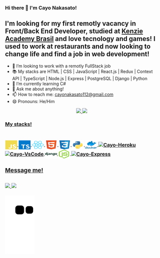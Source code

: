 ### Hi there 👋 I'm Cayo Nakasato!
## I'm looking for my first remotly vacancy in Front/Back End Developer, studied at <a href="https://kenzie.com.br/" target="_blank">Kenzie Academy Brasil<a/> and love tecnology and games! I used to work at restaurants and now looking to change life and find a job in web development!

- 🔭 I’m looking to work with a remotly FullStack job
- 📚 My stacks are HTML | CSS | JavaScript | React.js | Redux | Context API | TypeScript | Node.js | Express | PostgreSQL | Django | Python
- 🌱 I’m currently learning C#
- 💬 Ask me about anything!
- 📫 How to reach me: cayonakasato112@gmail.com
- 😄 Pronouns: He/Him


<div align="center">
  <a href="https://github.com/CayoNakasato">
  <img height="180em" src="https://github-readme-stats.vercel.app/api?username=CayoNakasato&show_icons=true&theme=dark&include_all_commits=true&count_private=true"/>
  <img height="180em" src="https://github-readme-stats.vercel.app/api/top-langs/?username=CayoNakasato&layout=compact&langs_count=7&theme=dark"/>
</div>

  <div>
   <h3>My stacks!<h3/>
  <div/>
  
<div style="display: inline_block"><br>
  <img align="center" alt="Cayo-Js" height="30" width="40" src="https://raw.githubusercontent.com/devicons/devicon/master/icons/javascript/javascript-plain.svg">
  <img align="center" alt="Cayo-Ts" height="30" width="40" src="https://raw.githubusercontent.com/devicons/devicon/master/icons/typescript/typescript-plain.svg">
  <img align="center" alt="Cayo-React" height="30" width="40" src="https://raw.githubusercontent.com/devicons/devicon/master/icons/react/react-original.svg">
  <img align="center" alt="Cayo-HTML" height="30" width="40" src="https://raw.githubusercontent.com/devicons/devicon/master/icons/html5/html5-original.svg">
  <img align="center" alt="Cayo-CSS" height="30" width="40" src="https://raw.githubusercontent.com/devicons/devicon/master/icons/css3/css3-original.svg">
  <img align="center" alt="Cayo-Python" height="30" width="40" src="https://raw.githubusercontent.com/devicons/devicon/master/icons/python/python-original.svg">
  <img align="center" alt="Cayo-Docker" height="30" width="40" src="https://raw.githubusercontent.com/github/explore/master/topics/docker/docker.png">
  <img align="center" alt="Cayo-Heroku" height="30" width="40" src="https://camo.githubusercontent.com/ca15623aa9e65e45789b5efa102a8abfa063360adb8d05bb9e048fe496c62850/68747470733a2f2f696d672e69636f6e73382e636f6d2f636f6c6f722f34382f3030303030302f6865726f6b752e706e67">
  <img align="center" alt="Cayo-VsCode" height="30" width="40" src="https://camo.githubusercontent.com/e9141be13e6bea8c50af6d48f64700246faed666040ead23e74d4fc27bf411e3/68747470733a2f2f696d672e69636f6e73382e636f6d2f666c75656e742f34382f3030303030302f76697375616c2d73747564696f2d636f64652d323031392e706e67">
  <img align="center" alt="Cayo-Django" height="30" width="40" src="https://raw.githubusercontent.com/github/explore/master/topics/django/django.png">
  <img align="center" alt="Cayo-NodeJs" height="30" width="40" src="https://raw.githubusercontent.com/devicons/devicon/1119b9f84c0290e0f0b38982099a2bd027a48bf1/icons/nodejs/nodejs-plain.svg">
  <img align="center" alt="Cayo-Express" height="30" width="40" src="https://raw.githubusercontent.com/CyrisXD/CyrisXD/master/assets/ExpressJS.png">
  
  <div>
   <h3>Message me!<h3/>
  <div/>
  
<div> 


  <a href="https://www.instagram.com/nakasatocayo/" target="_blank"><img src="https://img.shields.io/badge/-Instagram-%23E4405F?style=for-the-badge&logo=instagram&logoColor=white" target="_blank"></a>
  <a href="https://www.linkedin.com/in/cayo-nakasato/" target="_blank"><img src="https://img.shields.io/badge/-LinkedIn-%230077B5?style=for-the-badge&logo=linkedin&logoColor=white" target="_blank"></a> 
 
  ![Snake animation](https://github.com/rafaballerini/rafaballerini/blob/output/github-contribution-grid-snake.svg)
 
</div>

